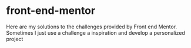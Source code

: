 # front-end-mentor
Here are my solutions to the challenges provided by Front end Mentor. 
Sometimes I just use a challenge a inspiration and develop a personalized project 
